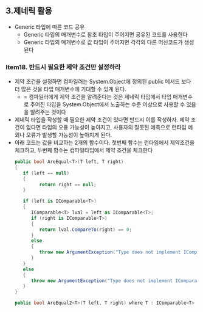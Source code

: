 ## 3.제네릭 활용
- Generic 타입에 따른 코드 공유
   - Generic 타입의 매개변수로 참조 타입이 주어지면 공유된 코드를 사용한다
   - Generic 타입의 매개변수로 값 타입이 주어지면 각각의 다른 머신코드가 생성된다

### Item18. 반드시 필요한 제약 조건만 설정하라
- 제약 조건을 설정하면 컴파일러는 System.Object에 정의된 public 메서드 보다 더 많은 것을 타입 매개변수에 기대할 수 있게 된다. 
   - = 컴파일러에게 제약 조건을 알려준다는 것은 제네릭 타입에서 타입 매개변수로 주어진 타입을 System.Object에서 노출하는 수준 이상으로 사용할 수 있음을 알려주는 것이다
- 제네릭 타입을 작성할 때 필요한 제약 조건이 있다면 반드시 이를 작성하자. 제약 조건이 없다면 타입의 오용 가능성이 높아지고, 사용자의 잘못된 예측으로 런타입 예외나 오류가 발생할 가능성이 높아지게 된다. 
- 아래 코드는 값을 비교하는 2개의 함수이다. 첫번째 함수는 런타임에서 제약조건을 체크하고, 두번째 함수는 컴파일타입에서 제약 조건을 체크한다
   ```csharp
   public bool AreEqual<T>(T left, T right)
   {
      if (left == null)
      {
            return right == null;
      }

      if (left is IComparable<T>)
      {
         IComparable<T> lval = left as IComparable<T>;
         if (right is IComparable<T>)
         {
            return lval.CompareTo(right) == 0;
         }
         else
         {
            throw new ArgumentException("Type does not implement IComparable<T>", nameof(right));
         }
      }
      else
      {
         throw new ArgumentException("Type does not implement IComparable<T>", nameof(left));
      }
   }

   public bool AreEqual2<T>(T left, T right) where T : IComparable<T> => left.CompareTo(right) == 0;
   ```